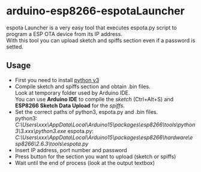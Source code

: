 # arduino-esp8266-espotaLauncher
espota Launcher is a very easy tool that executes espota.py script to program a ESP OTA device from its IP address.<br>
With this tool you can upload sketch and spiffs section even if a password is setted.

## Usage
- First you need to install [python v3](https://www.python.org/downloads/)
- Compile sketch and spiffs section and obtain .bin files.<br>
Look at temporary folder used by Arduino IDE.<br>
You can use **Arduino IDE** to compile the *sketch* (Ctrl+Alt+S) and **ESP8266 Sketch Data Upload** for the *spiffs*.
- Set the correct paths of python3, espota.py and .bin files.<br>
python3: *C:\Users\xxx\AppData\Local\Arduino15\packages\esp8266\tools\python3\3.xxx\python3.exe*
espota.py: *C:\Users\xxx\AppData\Local\Arduino15\packages\esp8266\hardware\esp8266\2.6.3\tools\espota.py*
- Insert IP address, port number and password
- Press button for the section you want to upload (sketch or spiffs)
- Wait until the end of process (look at the output textbox)
